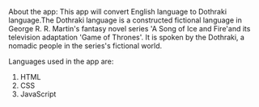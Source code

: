 About the app:
This app will convert English language to Dothraki language.The Dothraki language is a constructed fictional language in George R. R. Martin's fantasy novel series 'A Song of Ice and Fire'and its television adaptation 'Game of Thrones'. It is spoken by the Dothraki, a nomadic people in the series's fictional world.

Languages used in the app are:
1. HTML
2. CSS
3. JavaScript